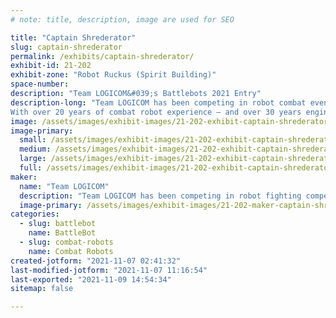 ```yaml
---
# note: title, description, image are used for SEO

title: "Captain Shrederator"
slug: captain-shrederator
permalink: /exhibits/captain-shrederator/
exhibit-id: 21-202
exhibit-zone: "Robot Ruckus (Spirit Building)"
space-number:
description: "Team LOGICOM&#039;s Battlebots 2021 Entry"
description-long: "Team LOGICOM has been competing in robot combat events since 2001, appearing in every domestic televised robot combat TV show since then. Even competing in several international televised events such as: Robot Wars (UK), King of Bots (CN), and This is Fighting Robots! (CN)
With over 20 years of combat robot experience – and over 30 years engineering experience – our team provides the highest quality competition possible with the biggest and most explosive hits on the show. All while being a household name of the sport. Videos of our fights online have amassed over 5 million views alone."
image: /assets/images/exhibit-images/21-202-exhibit-captain-shrederator-5c2b9f2a-ed42-4e31-9a6b-3d731b160d9a-large.jpeg
image-primary: 
  small: /assets/images/exhibit-images/21-202-exhibit-captain-shrederator-5c2b9f2a-ed42-4e31-9a6b-3d731b160d9a-small.jpeg
  medium: /assets/images/exhibit-images/21-202-exhibit-captain-shrederator-5c2b9f2a-ed42-4e31-9a6b-3d731b160d9a-medium.jpeg
  large: /assets/images/exhibit-images/21-202-exhibit-captain-shrederator-5c2b9f2a-ed42-4e31-9a6b-3d731b160d9a-large.jpeg
  full: /assets/images/exhibit-images/21-202-exhibit-captain-shrederator-5c2b9f2a-ed42-4e31-9a6b-3d731b160d9a-full.jpeg
maker: 
  name: "Team LOGICOM"
  description: "Team LOGICOM has been competing in robot fighting competitions for over 20 years now. We are bringing our entry to Battlebots, Captain Shrederator. "
  image-primary: /assets/images/exhibit-images/21-202-maker-captain-shrederator-fae9748b-aa3c-48d7-88b8-83be1d7babb9-medium.jpeg
categories: 
  - slug: battlebot
    name: BattleBot
  - slug: combat-robots
    name: Combat Robots
created-jotform: "2021-11-07 02:41:32"
last-modified-jotform: "2021-11-07 11:16:54"
last-exported: "2021-11-09 14:54:34"
sitemap: false

---
```

